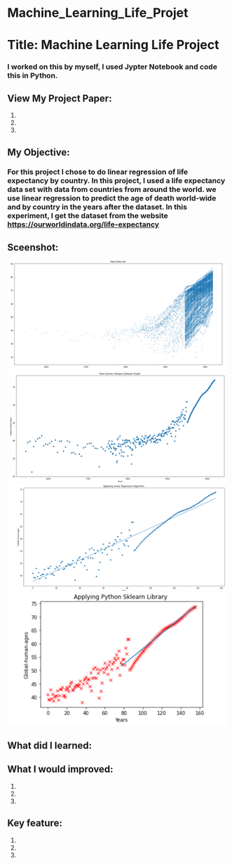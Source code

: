# Machine_Learning_Life_Projet
# Title: Machine Learning Life Project
### I worked on this by myself, I used Jypter Notebook and code this in Python.  

## View My Project Paper: 
1. 
2. 
3. 

## My Objective: 
### For this project I chose to do linear regression of life expectancy by country. In this project, I used a life expectancy data set with data from countries from around the world. we use linear regression to predict the age of death world-wide and by country in the years after the dataset. In this experiment, I get the dataset from the website https://ourworldindata.org/life-expectancy

## Sceenshot:
<img src= "Capture1.PNG" width="500">
<img src= "Capture2.PNG" width="500">
<img src= "Capture3.PNG" width="500">
<img src= "Capture4.PNG" width="500">


## What did I learned:


## What I would improved:
1. 
2. 
3. 

## Key feature:
1. 
2. 
3.
